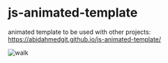 # js-animated-template
animated template to be used with other projects:
https://abidahmedgit.github.io/js-animated-template/


![walk](https://user-images.githubusercontent.com/99822844/182615250-2a529dad-47a8-4317-a8bd-daa0b26697fe.gif)
